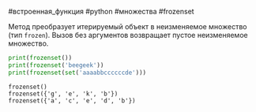 #встроенная_функция #python #множества #frozenset

Метод преобразует итерируемый объект в неизменяемое множество (тип `frozen`). Вызов без аргументов возвращает пустое неизменяемое множество.
```python
print(frozenset())
print(frozenset('beegeek'))
print(frozenset(set('aaaabbccccccde')))
```
```
frozenset()
frozenset({'g', 'e', 'k', 'b'})
frozenset({'a', 'c', 'e', 'd', 'b'})
```